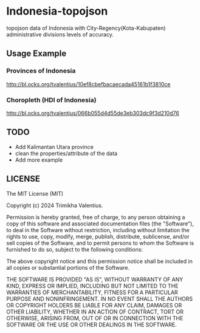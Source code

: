 # Indonesia-topojson


topojson data of Indonesia with City-Regency(Kota-Kabupaten) administrative divisions levels of accuracy. 

## Usage Example

### Provinces of Indonesia
http://bl.ocks.org/tvalentius/10ef8cbefbacaecada45161b1f3810ce

### Choropleth (HDI of Indonesia)
http://bl.ocks.org/tvalentius/066b055d4d55de3eb303dc9f3d210d76


## TODO

- Add Kalimantan Utara province
- clean the properties/attribute of the data
- Add more example

## LICENSE

The MIT License (MIT)

Copyright (c) 2024 Trimikha Valentius.

Permission is hereby granted, free of charge, to any person obtaining a copy of this software and associated documentation files (the "Software"), to deal in the Software without restriction, including without limitation the rights to use, copy, modify, merge, publish, distribute, sublicense, and/or sell copies of the Software, and to permit persons to whom the Software is furnished to do so, subject to the following conditions:

The above copyright notice and this permission notice shall be included in all copies or substantial portions of the Software.

THE SOFTWARE IS PROVIDED "AS IS", WITHOUT WARRANTY OF ANY KIND, EXPRESS OR IMPLIED, INCLUDING BUT NOT LIMITED TO THE WARRANTIES OF MERCHANTABILITY, FITNESS FOR A PARTICULAR PURPOSE AND NONINFRINGEMENT. IN NO EVENT SHALL THE AUTHORS OR COPYRIGHT HOLDERS BE LIABLE FOR ANY CLAIM, DAMAGES OR OTHER LIABILITY, WHETHER IN AN ACTION OF CONTRACT, TORT OR OTHERWISE, ARISING FROM, OUT OF OR IN CONNECTION WITH THE SOFTWARE OR THE USE OR OTHER DEALINGS IN THE SOFTWARE.
